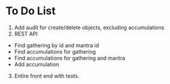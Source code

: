 # To Do List

1. Add audit for create/delete objects, excluding accumulations
2. REST API
  * Find gathering by id and mantra id
  * Find accumulations for gathering
  * Find accumulations for gathering and mantra
  * Add accumulation
3. Entire front end with tests.
